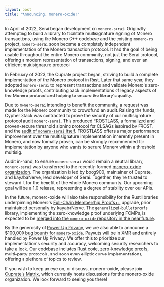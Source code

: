 ```yaml
---
layout: post
title: "Announcing, monero-oxide!"
---
```


In April of 2022, Serai began development on `monero-serai`. Originally
attempting to build a library to facilitate multisignature signing of Monero
transactions, using the Monero C++ codebase and the existing `monero-rs`
project, `monero-serai` soon became a completely independent implementation of
the Monero transaction protocol. It had the goal of being usable throughout the
entire Monero community, not just the Serai protocol, offering a modern
representation of transactions, signing, and even an efficient multisignature
protocol.

In February of 2023, the Cuprate project began, striving to build a complete
implementation of the Monero protocol in Rust. Later that same year, they adopted
`monero-serai` to represent transactions and validate Monero's zero-knowledge
proofs, contributing back implementations of legacy aspects of the Monero
protocol and helping to ensure the library's quality.

Due to `monero-serai` intending to benefit the community, a request was made
for the Monero community to crowdfund an audit. Raising the funds, Cypher Stack
was contracted to prove the security of our multisignature protocol audit
`monero-serai`. This produced [FROSTLASS](
  https://github.com/monero-oxide/monero-oxide/tree/main/audits/FROSTLASS
), a formalized and proven-secure threshold signing protocol for CLSAGs
inspired by [FROST](https://eprint.iacr.org/2020/852), and the
[audit of `monero-serai` itself](
  https://github.com/monero-oxide/monero-oxide/tree/main/audits/Cypher%20Stack%20May%202025
). FROSTLASS offers a major performance improvement over the multisignature
implementation inherently present in Monero, and now formally proven, can be
strongly recommended for implementation by anyone who wants to secure Monero
within a threshold multisig.

Audit in-hand, to ensure `monero-serai` would remain a neutral library,
`monero-serai` was transferred to the recently-formed
[monero-oxide organization](https://github.com/monero-oxide). The organization
is led by boog900, maintainer of Cuprate, and kayabaNerve, lead developer of
Serai. Together, they're trusted to steward it for the benefit of the whole
Monero community. Our upcoming goal will be a 1.0 release, representing a
degree of stability over our APIs.

In the future, monero-oxide will also take responsibility for the Rust
libraries underpinning Monero's [Full-Chain Membership Proofs++](
  https://web.getmonero.org/2024/04/27/fcmps.html
) upgrade, prior maintained personally by kayabaNerve. The
`generalized-bulletproofs` library, implementing the zero-knowledge proof
underlying FCMPs, is expected to be
[merged into the `monero-oxide` repository in the near future](
  https://github.com/monero-oxide/monero-oxide/pull/39
).

By the generosity of [Power Up Privacy](https://powerupprivacy.com/), we are
also able to announce a [$100,000 bug bounty for `monero-oxide`](
  https://immunefi.org/bug-bounty/monero-oxide
). Payouts will be in XMR and entirely handled by Power Up Privacy. We offer
this to prioritize our implementation's security and accuracy, welcoming
security researchers to take a look. Our codebase includes Rust code,
zero-knowledge proofs, multi-party protocols, and soon even elliptic curve
implementations, offering a plethora of topics to review.

If you wish to keep an eye on, or discuss, monero-oxide, please join
[Cuprate's Matrix](https://matrix.to/#/#cuprate:monero.social), which currently
hosts discussions for the monero-oxide organization. We look forward to seeing
you there!
